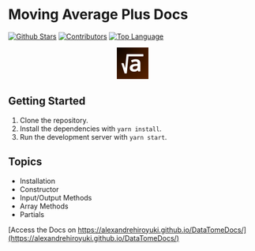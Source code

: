 # Moving Average Plus Docs

[![Github Stars](https://img.shields.io/github/stars/AlexandreHiroyuki/DataTomeDocs?color=yellow)](https://github.com/AlexandreHiroyuki/DataTomeDocs/stargazers)
[![Contributors](https://img.shields.io/github/contributors-anon/AlexandreHiroyuki/DataTomeDocs)](https://github.com/AlexandreHiroyuki/DataTomeDocs/graphs/contributors)
[![Top Language](https://img.shields.io/github/languages/top/AlexandreHiroyuki/DataTomeDocs)](https://github.com/AlexandreHiroyuki/DataTomeDocs)

<p align="center">
<img src="./static/img/icon.png" width="64" height="64" />
</p>

## Getting Started

1. Clone the repository.
2. Install the dependencies with `yarn install`.
3. Run the development server with `yarn start`.

## Topics

- Installation
- Constructor
- Input/Output Methods
- Array Methods
- Partials

[Access the Docs on https://alexandrehiroyuki.github.io/DataTomeDocs/](https://alexandrehiroyuki.github.io/DataTomeDocs/)
